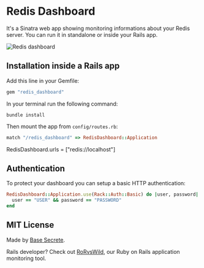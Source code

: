 # Redis Dashboard

It's a Sinatra web app showing monitoring informations about your Redis server.
You can run it in standalone or inside your Rails app.

![Redis dashboard](https://github.com/BaseSecrete/redis_dashboard/blob/master/screenshot.jpg)

## Installation inside a Rails app

Add this line in your Gemfile:
```ruby
gem "redis_dashboard"
```

In your terminal run the following command:
```shell
bundle install
```

Then mount the app from `config/routes.rb`:
```ruby
match "/redis_dashboard" => RedisDashboard::Application
```

RedisDashboard.urls = ["redis://localhost"]

## Authentication

To protect your dashboard you can setup a basic HTTP authentication:

```ruby
RedisDashboard::Application.use(Rack::Auth::Basic) do |user, password|
  user == "USER" && password == "PASSWORD"
end
```

## MIT License

Made by [Base Secrete](https://basesecrete.com).

Rails developer? Check out [RoRvsWild](https://rorvswild.com), our Ruby on Rails application monitoring tool.
